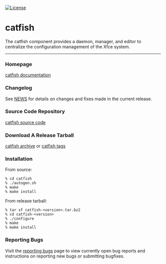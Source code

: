 [![License](https://img.shields.io/badge/License-GPL%20v2-blue.svg)](https://gitlab.xfce.org/xfce/catfish/COPYING)

# catfish

The catfish component provides a daemon, manager, and editor to
centralize the configuration management of the Xfce system.

----

### Homepage

[catfish documentation](https://docs.xfce.org/apps/catfish/start)

### Changelog

See [NEWS](https://gitlab.xfce.org/apps/catfish/-/blob/master/NEWS) for details on changes and fixes made in the current release.

### Source Code Repository

[catfish source code](https://gitlab.xfce.org/apps/catfish)

### Download A Release Tarball

[catfish archive](https://archive.xfce.org/src/apps/catfish)
    or
[catfish tags](https://gitlab.xfce.org/apps/catfish/-/tags)

### Installation

From source: 

    % cd catfish
    % ./autogen.sh
    % make
    % make install

From release tarball:

    % tar xf catfish-<version>.tar.bz2
    % cd catfish-<version>
    % ./configure
    % make
    % make install

### Reporting Bugs

Visit the [reporting bugs](https://docs.xfce.org/apps/catfish/bugs) page to view currently open bug reports and instructions on reporting new bugs or submitting bugfixes.

